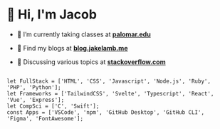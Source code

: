 <h1>👋 Hi, I'm Jacob</h1>

- 🌱 I’m currently taking classes at **[palomar.edu](https://www2.palomar.edu)**

- 📝 Find my blogs at **[blog.jakelamb.me](https://blog.jakelamb.me)**

- 💬 Discussing various topics at **[stackoverflow.com](https://stackoverflow.com/users/12067372/lambsbaaacode?tab=profile)**

<pre>
<code>
let FullStack = ['HTML', 'CSS', 'Javascript', 'Node.js', 'Ruby', 'PHP', 'Python'];
let Frameworks = ['TailwindCSS', 'Svelte', 'Typescript', 'React', 'Vue', 'Express'];
let CompSci = ['C', 'Swift'];
const Apps = ['VSCode', 'npm', 'GitHub Desktop', 'GitHub CLI', 'Figma', 'FontAwesome'];
</code>
</pre>
